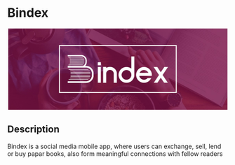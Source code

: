 # Bindex

<p align="center"><img width="500px" src="readme-assets/header.jpg"></p>

## Description
Bindex is a social media mobile app, where users can exchange, sell, lend or buy papar books, also form meaningful connections with fellow readers